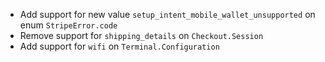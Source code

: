 * Add support for new value `setup_intent_mobile_wallet_unsupported` on enum `StripeError.code`
* Remove support for `shipping_details` on `Checkout.Session`
* Add support for `wifi` on `Terminal.Configuration`
